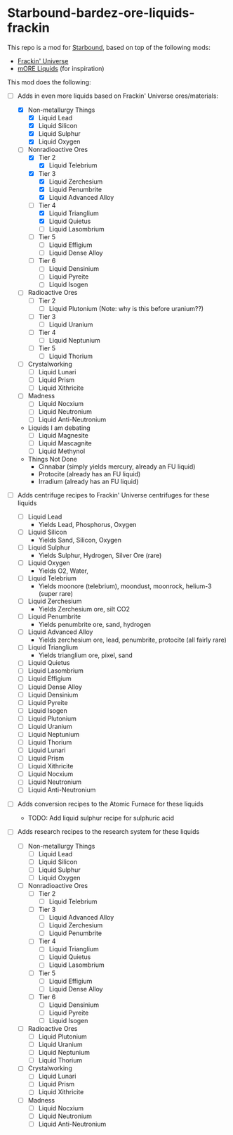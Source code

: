 # Starbound-bardez-ore-liquids-frackin

This repo is a mod for [Starbound](https://playstarbound.com/), based on top of the following mods:
- [Frackin' Universe](https://steamcommunity.com/sharedfiles/filedetails/?id=729480149) 
- [mORE Liquids](https://steamcommunity.com/sharedfiles/filedetails/?id=1318339314) (for inspiration)

This mod does the following:

- [ ] Adds in even more liquids based on Frackin' Universe ores/materials:
     - [X] Non-metallurgy Things
       - [X] Liquid Lead
       - [X] Liquid Silicon
       - [X] Liquid Sulphur
       - [X] Liquid Oxygen
     - [ ] Nonradioactive Ores
       - [X] Tier 2
         - [X] Liquid Telebrium
       - [X] Tier 3
         - [X] Liquid Zerchesium
         - [X] Liquid Penumbrite
         - [X] Liquid Advanced Alloy
       - [ ] Tier 4
         - [X] Liquid Trianglium
         - [X] Liquid Quietus
         - [ ] Liquid Lasombrium
       - [ ] Tier 5
         - [ ] Liquid Effigium
         - [ ] Liquid Dense Alloy
       - [ ] Tier 6
         - [ ] Liquid Densinium
         - [ ] Liquid Pyreite
         - [ ] Liquid Isogen
     - [ ] Radioactive Ores
       - [ ] Tier 2
         - [ ] Liquid Plutonium (Note: why is this before uranium??)
       - [ ] Tier 3
         - [ ] Liquid Uranium
       - [ ] Tier 4
         - [ ] Liquid Neptunium
       - [ ] Tier 5
         - [ ] Liquid Thorium
     - [ ] Crystalworking
       - [ ] Liquid Lunari
       - [ ] Liquid Prism
       - [ ] Liquid Xithricite
     - [ ] Madness
       - [ ] Liquid Nocxium
       - [ ] Liquid Neutronium
       - [ ] Liquid Anti-Neutronium
     - Liquids I am debating
       - [ ] Liquid Magnesite
       - [ ] Liquid Mascagnite
       - [ ] Liquid Methynol
     - Things Not Done
       - Cinnabar (simply yields mercury, already an FU liquid)
       - Protocite (already has an FU liquid)
       - Irradium (already has an FU liquid)

- [ ] Adds centrifuge recipes to Frackin' Universe centrifuges for these liquids
  - [ ] Liquid Lead
    - Yields Lead, Phosphorus, Oxygen
  - [ ] Liquid Silicon
    - Yields Sand, Silicon, Oxygen
  - [ ] Liquid Sulphur
    - Yields Sulphur, Hydrogen, Silver Ore (rare)
  - [ ] Liquid Oxygen
    - Yields O2, Water, 
  - [ ] Liquid Telebrium
    - Yields moonore (telebrium), moondust, moonrock, helium-3 (super rare)
  - [ ] Liquid Zerchesium
    - Yields Zerchesium ore, silt CO2
  - [ ] Liquid Penumbrite
    - Yields penumbrite ore, sand, hydrogen
  - [ ] Liquid Advanced Alloy
    - Yields zerchesium ore, lead, penumbrite, protocite (all fairly rare)
  - [ ] Liquid Trianglium
    - Yields trianglium ore, pixel, sand
  - [ ] Liquid Quietus
  - [ ] Liquid Lasombrium
  - [ ] Liquid Effigium
  - [ ] Liquid Dense Alloy
  - [ ] Liquid Densinium
  - [ ] Liquid Pyreite
  - [ ] Liquid Isogen
  - [ ] Liquid Plutonium
  - [ ] Liquid Uranium
  - [ ] Liquid Neptunium
  - [ ] Liquid Thorium
  - [ ] Liquid Lunari
  - [ ] Liquid Prism
  - [ ] Liquid Xithricite
  - [ ] Liquid Nocxium
  - [ ] Liquid Neutronium
  - [ ] Liquid Anti-Neutronium
- [ ] Adds conversion recipes to the Atomic Furnace for these liquids
    - TODO: Add liquid sulphur recipe for sulphuric acid
- [ ] Adds research recipes to the research system for these liquids
     - [ ] Non-metallurgy Things
       - [ ] Liquid Lead
       - [ ] Liquid Silicon
       - [ ] Liquid Sulphur
       - [ ] Liquid Oxygen
     - [ ] Nonradioactive Ores
       - [ ] Tier 2
         - [ ] Liquid Telebrium
       - [ ] Tier 3
         - [ ] Liquid Advanced Alloy
         - [ ] Liquid Zerchesium
         - [ ] Liquid Penumbrite
       - [ ] Tier 4
         - [ ] Liquid Trianglium
         - [ ] Liquid Quietus
         - [ ] Liquid Lasombrium
       - [ ] Tier 5
         - [ ] Liquid Effigium
         - [ ] Liquid Dense Alloy
       - [ ] Tier 6
         - [ ] Liquid Densinium
         - [ ] Liquid Pyreite
         - [ ] Liquid Isogen
     - [ ] Radioactive Ores
         - [ ] Liquid Plutonium
         - [ ] Liquid Uranium
         - [ ] Liquid Neptunium
         - [ ] Liquid Thorium
     - [ ] Crystalworking
       - [ ] Liquid Lunari
       - [ ] Liquid Prism
       - [ ] Liquid Xithricite
     - [ ] Madness
       - [ ] Liquid Nocxium
       - [ ] Liquid Neutronium
       - [ ] Liquid Anti-Neutronium